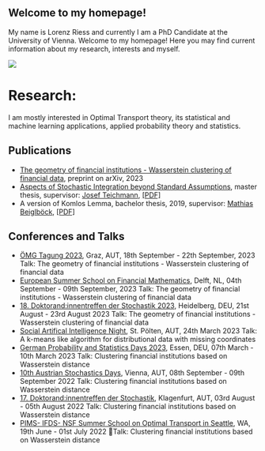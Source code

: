 ## Welcome to my homepage!

My name is Lorenz Riess and currently I am a PhD Candidate at the University of Vienna.
Welcome to my homepage!
Here you may find current information about my research, interests and myself.

![](/portrait.jpeg)

# Research:
I am mostly interested in Optimal Transport theory, its statistical and machine learning applications, applied probability theory and statistics.

## Publications
* [The geometry of financial institutions - Wasserstein clustering of financial data](https://arxiv.org/abs/2305.03565), preprint on arXiv, 2023
* [Aspects of Stochastic Integration beyond Standard Assumptions](https://repositum.tuwien.at/handle/20.500.12708/18194), master thesis, supervisor: [Josef Teichmann](https://people.math.ethz.ch/~jteichma/), [\[PDF\]](https://drive.google.com/file/d/1hygpj00pyelrGurJ7r-R_ELQ2G1F1g1-/view?usp=drive_link)
* A version of Komlos Lemma, bachelor thesis, 2019, supervisor: [Mathias Beiglböck](https://www.mat.univie.ac.at/~mathias/), [\[PDF\]](https://drive.google.com/file/d/1Ez6VyCYmVak-p4XaN3H25s3XbP4ljLaH/view?usp=drive_link)

## Conferences and Talks
* [ÖMG Tagung 2023](https://oemg-tagung-2023.at/), Graz, AUT, 18th September - 22th September, 2023  Talk: The geometry of financial institutions - Wasserstein clustering of financial data
* [European Summer School on Financial Mathematics](https://www.tudelft.nl/evenementen/2023/ewi/diam/finance-summer-school-2023), Delft, NL, 04th September - 09th September, 2023  Talk: The geometry of financial institutions - Wasserstein clustering of financial data
* [18. Doktorand:innentreffen der Stochastik 2023](https://stat.math.uni-heidelberg.de/dts2023/Registration/reg.html), Heidelberg, DEU, 21st August - 23rd August 2023  Talk: The geometry of financial institutions - Wasserstein clustering of financial data
* [Social Artifical Intelligence Night](https://saint.fhstp.ac.at/), St. Pölten, AUT, 24th March 2023  Talk: A k-means like algorithm for distributional data with missing coordinates
* [German Probability and Statistics Days 2023](https://www.gpsd-2023.de/), Essen, DEU, 07th March - 10th March 2023  Talk: Clustering financial institutions based on Wasserstein distance
* [10th Austrian Stochastics Days](https://stochastics-days.at/), Vienna, AUT, 08th September - 09th September 2022  Talk: Clustering financial institutions based on Wasserstein distance
* [17. Doktorand:innentreffen der Stochastik](https://conference2.aau.at/event/131/), Klagenfurt, AUT, 03rd August - 05th August 2022  Talk: Clustering financial institutions based on Wasserstein distance
* [PIMS- IFDS- NSF Summer School on Optimal Transport in Seattle](https://kantorovich.org/event/2022-optimal-transport-summer-school/), WA, 19th June - 01st July 2022  Talk: Clustering financial institutions based on Wasserstein distance


